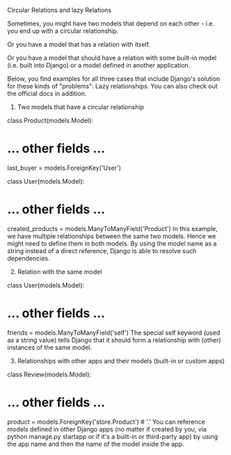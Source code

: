 Circular Relations and lazy Relations

Sometimes, you might have two models that depend on each other - i.e. you end up with a circular relationship.

Or you have a model that has a relation with itself.

Or you have a model that should have a relation with some built-in model (i.e. built into Django) or a model defined in another application.

Below, you find examples for all three cases that include Django's solution for these kinds of "problems": Lazy relationships. You can also check out the official docs in addition.

1) Two models that have a circular relationship

class Product(models.Model):
  # ... other fields ...
  last_buyer = models.ForeignKey('User')
  
class User(models.Model):
  # ... other fields ...
  created_products = models.ManyToManyField('Product')
In this example, we have multiple relationships between the same two models. Hence we might need to define them in both models. By using the model name as a string instead of a direct reference, Django is able to resolve such dependencies.

2) Relation with the same model

class User(models.Model):
  # ... other fields ...
  friends = models.ManyToManyField('self') 
The special self keyword (used as a string value) tells Django that it should form a relationship with (other) instances of the same model.

3) Relationships with other apps and their models (built-in or custom apps)

class Review(models.Model):
  # ... other fields ...
  product = models.ForeignKey('store.Product') # '<appname>.<modelname>'
You can reference models defined in other Django apps (no matter if created by you, via python manage.py startapp <appname> or if it's a built-in or third-party app) by using the app name and then the name of the model inside the app.